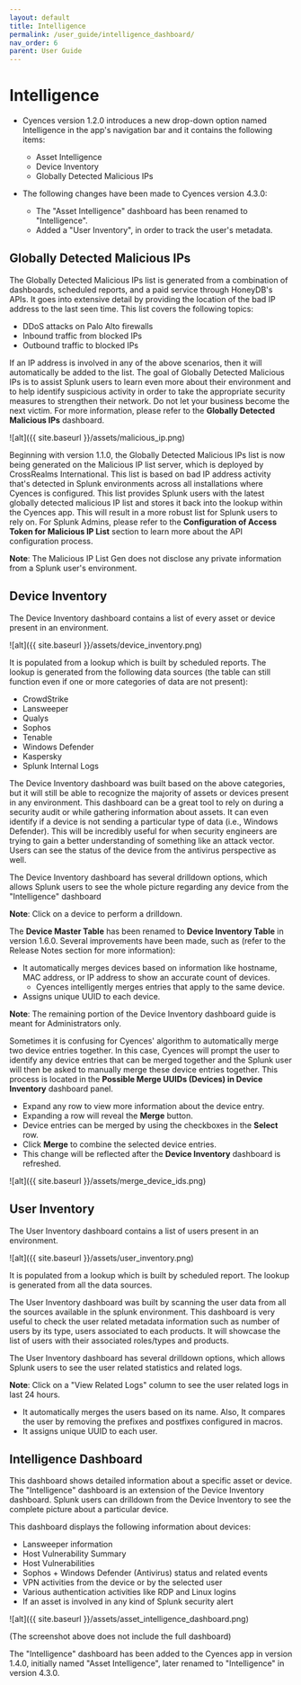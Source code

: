 ```yaml
---
layout: default
title: Intelligence
permalink: /user_guide/intelligence_dashboard/
nav_order: 6
parent: User Guide
---
```


# Intelligence 

* Cyences version 1.2.0 introduces a new drop-down option named Intelligence in the app's navigation bar and it contains the following items:

    * Asset Intelligence
    * Device Inventory
    * Globally Detected Malicious IPs

* The following changes have been made to Cyences version 4.3.0:

    * The "Asset Intelligence" dashboard has been renamed to "Intelligence".
    * Added a "User Inventory", in order to track the user's metadata.

## Globally Detected Malicious IPs

The Globally Detected Malicious IPs list is generated from a combination of dashboards, scheduled reports, and a paid service through HoneyDB's APIs. It goes into extensive detail by providing the location of the bad IP address to the last seen time. This list covers the following topics: 

* DDoS attacks on Palo Alto firewalls
* Inbound traffic from blocked IPs
* Outbound traffic to blocked IPs

If an IP address is involved in any of the above scenarios, then it will automatically be added to the list. The goal of Globally Detected Malicious IPs is to assist Splunk users to learn even more about their environment and to help identify suspicious activity in order to take the appropriate security measures to strengthen their network. Do not let your business become the next victim. For more information, please refer to the **Globally Detected Malicious IPs** dashboard. 

![alt]({{ site.baseurl }}/assets/malicious_ip.png)

Beginning with version 1.1.0, the Globally Detected Malicious IPs list is now being generated on the Malicious IP list server, which is deployed by CrossRealms International. This list is based on bad IP address activity that's detected in Splunk environments across all installations where Cyences is configured. This list provides Splunk users with the latest globally detected malicious IP list and stores it back into the lookup within the Cyences app. This will result in a more robust list for Splunk users to rely on. For Splunk Admins, please refer to the **Configuration of Access Token for Malicious IP List** section to learn more about the API configuration process. 

**Note**: The Malicious IP List Gen does not disclose any private information from a Splunk user's environment.

## Device Inventory

The Device Inventory dashboard contains a list of every asset or device present in an environment. 

![alt]({{ site.baseurl }}/assets/device_inventory.png)

It is populated from a lookup which is built by scheduled reports. The lookup is generated from the following data sources (the table can still function even if one or more categories of data are not present): 

* CrowdStrike
* Lansweeper
* Qualys
* Sophos
* Tenable
* Windows Defender
* Kaspersky
* Splunk Internal Logs

The Device Inventory dashboard was built based on the above categories, but it will still be able to recognize the majority of assets or devices present in any environment. This dashboard can be a great tool to rely on during a security audit or while gathering information about assets. It can even identify if a device is not sending a particular type of data (i.e., Windows Defender). This will be incredibly useful for when security engineers are trying to gain a better understanding of something like an attack vector. Users can see the status of the device from the antivirus perspective as well.  

The Device Inventory dashboard has several drilldown options, which allows Splunk users to see the whole picture regarding any device from the "Intelligence" dashboard  

**Note**: Click on a device to perform a drilldown. 

The **Device Master Table** has been renamed to **Device Inventory Table** in version 1.6.0. Several improvements have been made, such as (refer to the Release Notes section for more information):

* It automatically merges devices based on information like hostname, MAC address, or IP address to show an accurate count of devices. 
    * Cyences intelligently merges entries that apply to the same device. 
* Assigns unique UUID to each device. 

**Note**: The remaining portion of the Device Inventory dashboard guide is meant for Administrators only.

Sometimes it is confusing for Cyences' algorithm to automatically merge two device entries together. In this case, Cyences will prompt the user to identify any device entries that can be merged together and the Splunk user will then be asked to manually merge these device entries together. This process is located in the **Possible Merge UUIDs (Devices) in Device Inventory** dashboard panel.

* Expand any row to view more information about the device entry. 
* Expanding a row will reveal the **Merge** button. 
* Device entries can be merged by using the checkboxes in the **Select** row. 
* Click **Merge** to combine the selected device entries.  
* This change will be reflected after the **Device Inventory** dashboard is refreshed. 

![alt]({{ site.baseurl }}/assets/merge_device_ids.png)


## User Inventory

The User Inventory dashboard contains a list of users present in an environment.

![alt]({{ site.baseurl }}/assets/user_inventory.png)

It is populated from a lookup which is built by scheduled report. The lookup is generated from all the data sources.

The User Inventory dashboard was built by scanning the user data from all the sources available in the splunk environment. This dashboard is very useful to check the user related metadata information such as number of users by its type, users associated to each products. It will showcase the list of users with their associated roles/types and products. 

The User Inventory dashboard has several drilldown options, which allows Splunk users to see the user related statistics and related logs.

**Note**: Click on a "View Related Logs" column to see the user related logs in last 24 hours. 

* It automatically merges the users based on its name. Also, It compares the user by removing the prefixes and postfixes configured in macros. 
* It assigns unique UUID to each user.


## Intelligence Dashboard

This dashboard shows detailed information about a specific asset or device. The "Intelligence" dashboard is an extension of the Device Inventory dashboard. Splunk users can drilldown from the Device Inventory to see the complete picture about a particular device. 

This dashboard displays the following information about devices: 

* Lansweeper information 
* Host Vulnerability Summary
* Host Vulnerabilities
* Sophos + Windows Defender (Antivirus) status and related events 
* VPN activities from the device or by the selected user
* Various authentication activities like RDP and Linux logins 
* If an asset is involved in any kind of Splunk security alert

![alt]({{ site.baseurl }}/assets/asset_intelligence_dashboard.png)

(The screenshot above does not include the full dashboard)

The "Intelligence" dashboard has been added to the Cyences app in version 1.4.0, initially named "Asset Intelligence", later renamed to "Intelligence" in version 4.3.0.